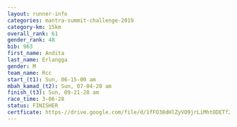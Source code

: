 ```yaml
---
layout: runner-info 
categories: mantra-summit-challenge-2019 
category-km: 15km 
overall_rank: 61
gender_rank: 48
bib: 963
first_name: Andita
last_name: Erlangga
gender: M
team_name: Rcc
start_(t1): Sun, 06-15-00 am
mbah_kamad_(t2): Sun, 07-04-20 am
finish_(t3): Sun, 09-21-28 am
race_time: 3-06-28
status: FINISHER
certficate: https-//drive.google.com/file/d/1fFO38dHlZyVO9jrLiMhtODETf25QYR9H/view?usp=sharing
---
```

